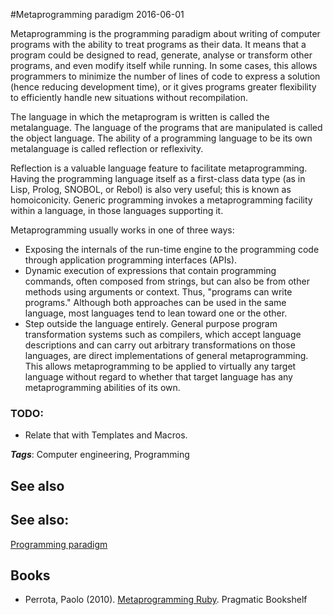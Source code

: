 
#Metaprogramming paradigm
2016-06-01

Metaprogramming is the programming paradigm about writing of computer programs with the ability to treat programs as their data. It means that a program could be designed to read, generate, analyse or transform other programs, and even modify itself while running. In some cases, this allows programmers to minimize the number of lines of code to express a solution (hence reducing development time), or it gives programs greater flexibility to efficiently handle new situations without recompilation.

The language in which the metaprogram is written is called the metalanguage. The language of the programs that are manipulated is called the object language. The ability of a programming language to be its own metalanguage is called reflection or reflexivity.

Reflection is a valuable language feature to facilitate metaprogramming. Having the programming language itself as a first-class data type (as in Lisp, Prolog, SNOBOL, or Rebol) is also very useful; this is known as homoiconicity. Generic programming invokes a metaprogramming facility within a language, in those languages supporting it.

Metaprogramming usually works in one of three ways:
* Exposing the internals of the run-time engine to the programming code through application programming interfaces (APIs). 
* Dynamic execution of expressions that contain programming commands, often composed from strings, but can also be from other methods using arguments or context. Thus, "programs can write programs." Although both approaches can be used in the same language, most languages tend to lean toward one or the other.
* Step outside the language entirely. General purpose program transformation systems such as compilers, which accept language descriptions and can carry out arbitrary transformations on those languages, are direct implementations of general metaprogramming. This allows metaprogramming to be applied to virtually any target language without regard to whether that target language has any metaprogramming abilities of its own.

### TODO:
* Relate that with Templates and Macros.

***Tags***: Computer engineering, Programming

## See also
## See also:
[Programming paradigm](/programming_paradigm)
## Books
* Perrota, Paolo (2010). [Metaprogramming Ruby](https://www.goodreads.com/book/show/7183279-metaprogramming-ruby). Pragmatic Bookshelf


